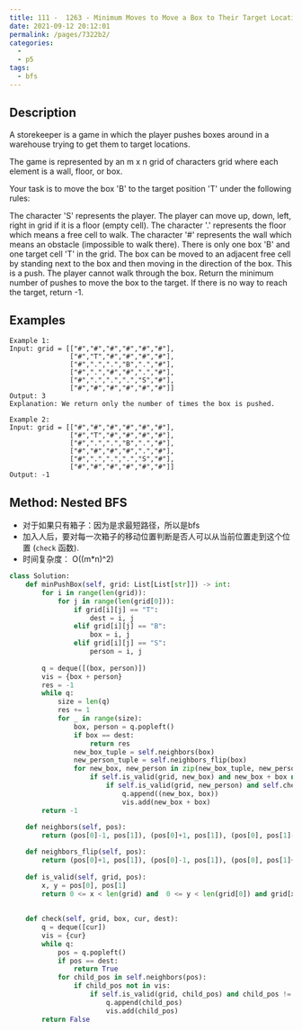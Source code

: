 ```yaml
---
title: 111 -  1263 - Minimum Moves to Move a Box to Their Target Location
date: 2021-09-12 20:12:01
permalink: /pages/7322b2/
categories:
  - 
  - p5
tags:
  - bfs
---
```

## Description
A storekeeper is a game in which the player pushes boxes around in a warehouse trying to get them to target locations.

The game is represented by an m x n grid of characters grid where each element is a wall, floor, or box.

Your task is to move the box 'B' to the target position 'T' under the following rules:

The character 'S' represents the player. The player can move up, down, left, right in grid if it is a floor (empty cell).
The character '.' represents the floor which means a free cell to walk.
The character '#' represents the wall which means an obstacle (impossible to walk there).
There is only one box 'B' and one target cell 'T' in the grid.
The box can be moved to an adjacent free cell by standing next to the box and then moving in the direction of the box. This is a push.
The player cannot walk through the box.
Return the minimum number of pushes to move the box to the target. If there is no way to reach the target, return -1.


## Examples
```
Example 1:
Input: grid = [["#","#","#","#","#","#"],
               ["#","T","#","#","#","#"],
               ["#",".",".","B",".","#"],
               ["#",".","#","#",".","#"],
               ["#",".",".",".","S","#"],
               ["#","#","#","#","#","#"]]
Output: 3
Explanation: We return only the number of times the box is pushed.

Example 2:
Input: grid = [["#","#","#","#","#","#"],
               ["#","T","#","#","#","#"],
               ["#",".",".","B",".","#"],
               ["#","#","#","#",".","#"],
               ["#",".",".",".","S","#"],
               ["#","#","#","#","#","#"]]
Output: -1
```

## Method: Nested BFS
- 对于如果只有箱子：因为是求最短路径，所以是bfs
- 加入人后，要对每一次箱子的移动位置判断是否人可以从当前位置走到这个位置 (`check` 函数).
- 时间复杂度： O((m*n)^2)
```python
class Solution:
    def minPushBox(self, grid: List[List[str]]) -> int:
        for i in range(len(grid)):
            for j in range(len(grid[0])):
                if grid[i][j] == "T":
                    dest = i, j
                elif grid[i][j] == "B":
                    box = i, j
                elif grid[i][j] == "S":
                    person = i, j
        
        q = deque([(box, person)])
        vis = {box + person}
        res = -1
        while q:
            size = len(q)
            res += 1
            for _ in range(size):
                box, person = q.popleft()
                if box == dest:
                    return res
                new_box_tuple = self.neighbors(box)
                new_person_tuple = self.neighbors_flip(box)
                for new_box, new_person in zip(new_box_tuple, new_person_tuple):
                    if self.is_valid(grid, new_box) and new_box + box not in vis:
                        if self.is_valid(grid, new_person) and self.check(grid, box, person, new_person):
                            q.append((new_box, box))
                            vis.add(new_box + box)
        return -1
    
    def neighbors(self, pos):
        return (pos[0]-1, pos[1]), (pos[0]+1, pos[1]), (pos[0], pos[1]-1), (pos[0], pos[1]+1)

    def neighbors_flip(self, pos):
        return (pos[0]+1, pos[1]), (pos[0]-1, pos[1]), (pos[0], pos[1]+1), (pos[0], pos[1]-1)
    
    def is_valid(self, grid, pos):
        x, y = pos[0], pos[1]
        return 0 <= x < len(grid) and  0 <= y < len(grid[0]) and grid[x][y] != "#"
    
    
    def check(self, grid, box, cur, dest):
        q = deque([cur])
        vis = {cur}
        while q:
            pos = q.popleft()
            if pos == dest:
                return True
            for child_pos in self.neighbors(pos):
                if child_pos not in vis:
                    if self.is_valid(grid, child_pos) and child_pos != box:
                        q.append(child_pos)
                        vis.add(child_pos)
        return False
```